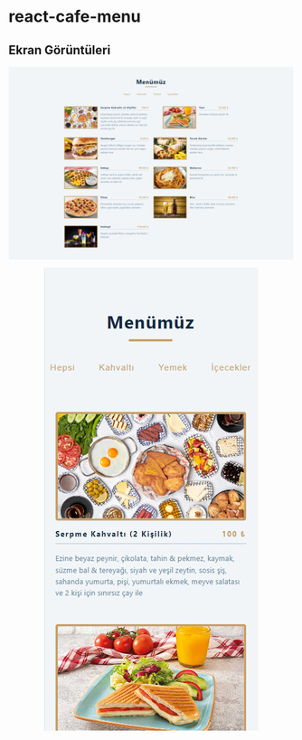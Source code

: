 # react-cafe-menu

<h2>Ekran Görüntüleri</h2>
<p align="center">
<img align="center" src="menu-screenshot-1.png">
</p>
<p align="center">
<img align="center" src="menu-screenshot-2.png">
</p>
